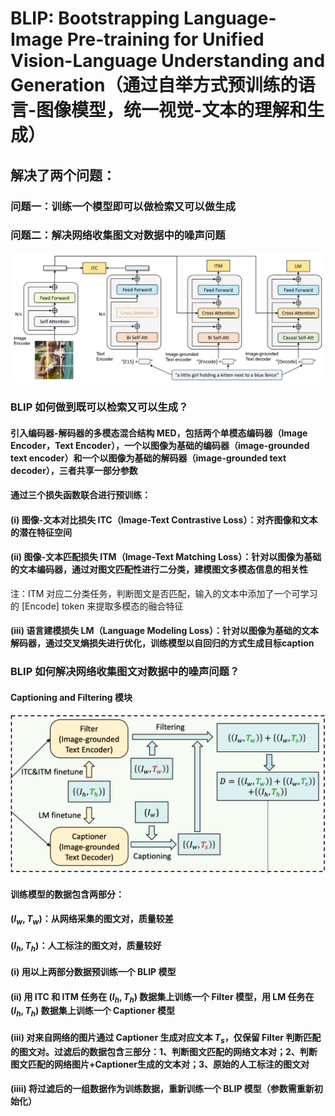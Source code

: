 # BLIP: Bootstrapping Language-Image Pre-training for Unified Vision-Language Understanding and Generation（通过自举方式预训练的语言-图像模型，统一视觉-文本的理解和生成）
## 解决了两个问题：
### 问题一：训练一个模型即可以做检索又可以做生成
### 问题二：解决网络收集图文对数据中的噪声问题

<img src="BLIP.png"><br>
### BLIP 如何做到既可以检索又可以生成？
#### 引入编码器-解码器的多模态混合结构 MED，包括两个单模态编码器（lmage Encoder，Text Encoder），一个以图像为基础的编码器（image-grounded text encoder）和一个以图像为基础的解码器（image-grounded text decoder），三者共享一部分参数
#### 通过三个损失函数联合进行预训练：
#### (i) 图像-文本对比损失 ITC（Image-Text Contrastive Loss）：对齐图像和文本的潜在特征空间
#### (ii) 图像-文本匹配损失 ITM（Image-Text Matching Loss）：针对以图像为基础的文本编码器，通过对图文匹配性进行二分类，建模图文多模态信息的相关性
注：ITM 对应二分类任务，判断图文是否匹配，输入的文本中添加了一个可学习的 [Encode] token 来提取多模态的融合特征
#### (iii) 语言建模损失 LM（Language Modeling Loss）：针对以图像为基础的文本解码器，通过交叉熵损失进行优化，训练模型以自回归的方式生成目标caption
 
### BLIP 如何解决网络收集图文对数据中的噪声问题？
#### Captioning and Filtering 模块
![img.png](CapFilt.png)
#### 训练模型的数据包含两部分：
#### $(I_w, T_w)$：从网络采集的图文对，质量较差
#### $(I_h, T_h)$：人工标注的图文对，质量较好
#### (i) 用以上两部分数据预训练一个 BLIP 模型
#### (ii) 用 ITC 和 ITM 任务在 $(I_h, T_h)$ 数据集上训练一个 Filter 模型，用 LM 任务在 $(I_h, T_h)$ 数据集上训练一个 Captioner 模型
#### (iii) 对来自网络的图片通过 Captioner 生成对应文本 $T_s$，仅保留 Filter 判断匹配的图文对。过滤后的数据包含三部分：1、判断图文匹配的网络文本对；2、判断图文匹配的网络图片+Captioner生成的文本对；3、原始的人工标注的图文对
#### (iiii) 将过滤后的一组数据作为训练数据，重新训练一个 BLIP 模型（参数需重新初始化）